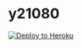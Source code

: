 # y21080

[![Deploy to Heroku](https://www.herokucdn.com/deploy/button.png)](https://heroku.com/deploy)
